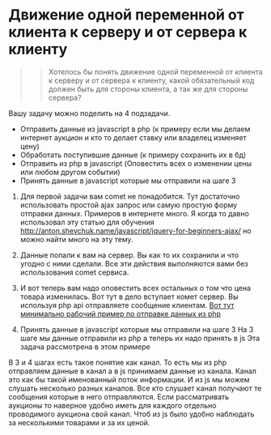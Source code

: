 
# Движение одной переменной от клиента к серверу и от сервера к клиенту

>> Хотелось бы понять движение одной переменной от клиента к серверу и от сервера к клиенту, какой обязательный код должен быть для стороны клиента, а так же для стороны сервера?

Вашу задачу можно поделить на 4 подзадачи.

  - Отправить данные из javascript в php (к примеру если мы делаем интернет аукцион и кто то делает ставку или владелец изменяет цену)
  - Обработать поступившие данные (к примеру сохранить их в бд)
  - Отправить из php в javascript (Оповестить всех о изменении цены или любом другом событии)
  - Принять данные в javascript которые мы отправили на шаге 3


1. Для первой задачи вам comet не понадобится. Тут достаточно использовать простой ajax запрос или самую простую форму отправки данных. Примеров в интернете много. Я когда то давно использовал эту статью для обучения http://anton.shevchuk.name/javascript/jquery-for-beginners-ajax/ но можно найти много на эту тему.

2. Данные попали к вам на сервер. Вы как то их сохранили и что угодно с ними сделали. Все эти действия выполняются вами без использования comet сервиса.

3. И вот теперь вам надо оповестить всех остальных о том что цена товара изменилась. Вот тут в дело вступает комет сервер. Вы используя php api отправляете сообщение клиентам. [Вот тут минимально рабочий пример по отправке данных из php](/docs/RU/%D0%9F%D1%80%D0%B8%D0%BC%D0%B5%D1%80%D1%8B/%D0%9A%D0%B0%D0%BA%20%D0%BE%D1%82%D0%BF%D1%80%D0%B0%D0%B2%D0%B8%D1%82%D1%8C%20%D1%81%D0%BE%D0%BE%D0%B1%D1%89%D0%B5%D0%BD%D0%B8%D0%B5%20%D0%B2%20%D0%BA%D0%B0%D0%BD%D0%B0%D0%BB.md)

4. Принять данные в javascript которые мы отправили на шаге 3 На 3 шаге мы данные отправили из php а теперь их надо принять в js Эта задача рассмотрена в этом примере

В 3 и 4 шагах есть такое понятие как канал. То есть мы из php отправляем данные в канал а в js принимаем данные из канала. Канал это как бы такой именованный поток информации. И из js мы можем слушать несколько разных каналов. Все кто слушает канал получают те сообщения которые в него отправляются. Если рассматривать аукционы то наверное удобно иметь для каждого отдельно проводимого аукциона свой канал. Чтоб из js было удобно наблюдать за несколькими товарами и за их ценой.